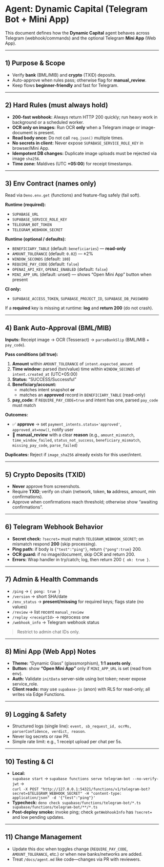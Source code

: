 # Agent: Dynamic Capital (Telegram Bot + Mini App)

This document defines how the **Dynamic Capital** agent behaves across Telegram (webhook/commands) and the optional Telegram **Mini App** (Web App).

---

## 1) Purpose & Scope
- Verify **bank** (BML/MIB) and **crypto** (TXID) deposits.
- Auto-approve when rules pass; otherwise flag for **manual_review**.
- Keep flows **beginner-friendly** and fast for Telegram.

---

## 2) Hard Rules (must always hold)
- **200-fast webhook:** Always return HTTP 200 quickly; run heavy work in background or a scheduled worker.
- **OCR only on images:** Run OCR **only** when a Telegram image or image-document is present.
- **Read body once:** Do not call `req.json()` multiple times.
- **No secrets in client:** Never expose `SUPABASE_SERVICE_ROLE_KEY` in browser/Mini App.
- **Idempotent DB changes:** Duplicate image uploads must be rejected via image `sha256`.
- **Time zone:** Maldives (UTC **+05:00**) for receipt timestamps.

---

## 3) Env Contract (names only)
Read via `Deno.env.get` (functions) and feature-flag safely (fail soft).

**Runtime (required):**
- `SUPABASE_URL`
- `SUPABASE_SERVICE_ROLE_KEY`
- `TELEGRAM_BOT_TOKEN`
- `TELEGRAM_WEBHOOK_SECRET`

**Runtime (optional / defaults):**
- `BENEFICIARY_TABLE` (default: `beneficiaries`) — **read-only**
- `AMOUNT_TOLERANCE` (default: `0.02`) — ±2%
- `WINDOW_SECONDS` (default: `180`)
- `REQUIRE_PAY_CODE` (default: `false`)
- `OPENAI_API_KEY`, `OPENAI_ENABLED` (default: `false`)
- `MINI_APP_URL` (default: unset) — shows “Open Mini App” button when present

**CI only:**
- `SUPABASE_ACCESS_TOKEN`, `SUPABASE_PROJECT_ID`, `SUPABASE_DB_PASSWORD`

If a **required** key is missing at runtime: **log** and **return 200** (do not crash).

---

## 4) Bank Auto-Approval (BML/MIB)
**Inputs:** Receipt image → OCR (Tesseract) → `parseBankSlip` (BML/MIB + `pay_code`).

**Pass conditions (all true):**
1. **Amount** within `AMOUNT_TOLERANCE` of `intent.expected_amount`
2. **Time window:** parsed (txn/value) time within `WINDOW_SECONDS` of `intent.created_at` (UTC+05:00)
3. **Status:** “SUCCESS/Successful”
4. **Beneficiary/account:**
   - matches intent snapshot **or**
   - matches an **approved** record in `BENEFICIARY_TABLE` (read-only)
5. **pay_code:** if `REQUIRE_PAY_CODE=true` and intent has one, parsed `pay_code` must match

**Outcomes:**
- ✅ **approve** → set `payment_intents.status='approved'`, `approved_at=now()`, notify user
- 🔎 **manual_review** with a clear **reason** (e.g., `amount_mismatch`, `time_window_failed`, `status_not_success`, `beneficiary_mismatch`, `missing_pay_code`, `parse_failed`)

**Duplicates:** Reject if `image_sha256` already exists for this user/intent.

---

## 5) Crypto Deposits (TXID)
- **Never** approve from screenshots.
- Require **TXID**; verify on chain (network, token, **to** address, amount, min confirmations).
- Approve when confirmations reach threshold; otherwise show “awaiting confirmations”.

---

## 6) Telegram Webhook Behavior
- **Secret check:** `?secret=` must match `TELEGRAM_WEBHOOK_SECRET`; on mismatch respond **200** (skip processing).
- **Ping path:** if body is `{"test":"ping"}`, return `{"pong":true}` 200.
- **OCR guard:** if no image/document, skip OCR and return 200.
- **Errors:** Wrap handler in try/catch; log, then return 200 `{ ok: true }`.

---

## 7) Admin & Health Commands
- `/ping` → `{ pong: true }`
- `/version` → short SHA/date
- `/env_status` → **present/missing** for required keys; flags state (no values)
- `/review` → list recent `manual_review`
- `/replay <receiptId>` → reprocess one
- `/webhook_info` → Telegram webhook status
> Restrict to admin chat IDs only.

---

## 8) Mini App (Web App) Notes
- **Theme:** “Dynamic Glass” (glassmorphism), **1:1 assets only**.
- **Button:** show **“Open Mini App”** only if `MINI_APP_URL` is set (read from env).
- **Auth:** Validate `initData` server-side using bot token; never expose service_role.
- **Client reads:** may use `supabase-js` (anon) with RLS for read-only; all writes via Edge Functions.

---

## 9) Logging & Safety
- Structured logs (single line): `event, sb_request_id, ocrMs, parserConfidence, verdict, reason`.
- Never log secrets or raw PII.
- Simple rate limit: e.g., 1 receipt upload per chat per 5s.

---

## 10) Testing & CI
- **Local:**  
  `supabase start` → `supabase functions serve telegram-bot --no-verify-jwt` →  
  `curl -X POST "http://127.0.0.1:54321/functions/v1/telegram-bot?secret=$TELEGRAM_WEBHOOK_SECRET" -H "content-type: application/json" -d '{"test":"ping"}'`
- **Typecheck:** `deno check supabase/functions/telegram-bot/*.ts supabase/functions/telegram-bot/**/*.ts`
- **Post-deploy smoke:** invoke ping; check `getWebhookInfo` has `?secret=` and low pending updates.

---

## 11) Change Management
- Update this doc when toggles change (`REQUIRE_PAY_CODE`, `AMOUNT_TOLERANCE`, etc.) or when new banks/networks are added.
- Treat `/docs/agent.md` like code—changes via PR with reviewers.

